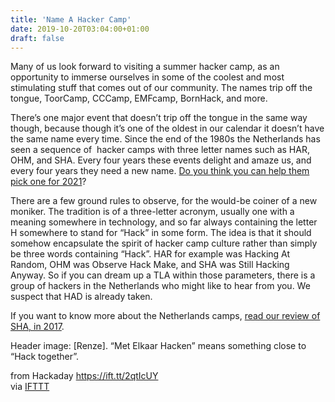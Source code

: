 ```yaml
---
title: 'Name A Hacker Camp'
date: 2019-10-20T03:04:00+01:00
draft: false
---
```


Many of us look forward to visiting a summer hacker camp, as an opportunity to immerse ourselves in some of the coolest and most stimulating stuff that comes out of our community. The names trip off the tongue, ToorCamp, CCCamp, EMFcamp, BornHack, and more.

There’s one major event that doesn’t trip off the tongue in the same way though, because though it’s one of the oldest in our calendar it doesn’t have the same name every time. Since the end of the 1980s the Netherlands has seen a sequence of  hacker camps with three letter names such as HAR, OHM, and SHA. Every four years these events delight and amaze us, and every four years they need a new name. [Do you think you can help them pick one for 2021](https://wiki.ifcat.org/Identitycrisis)?

There are a few ground rules to observe, for the would-be coiner of a new moniker. The tradition is of a three-letter acronym, usually one with a meaning somewhere in technology, and so far always containing the letter H somewhere to stand for “Hack” in some form. The idea is that it should somehow encapsulate the spirit of hacker camp culture rather than simply be three words containing “Hack”. HAR for example was Hacking At Random, OHM was Observe Hack Make, and SHA was Still Hacking Anyway. So if you can dream up a TLA within those parameters, there is a group of hackers in the Netherlands who might like to hear from you. We suspect that HAD is already taken.

If you want to know more about the Netherlands camps, [read our review of SHA, in 2017](https://hackaday.com/2017/08/25/shacamp-2017-a-personal-review/).

Header image: \[Renze\]. “Met Elkaar Hacken” means something close to “Hack together”.

  
  
from Hackaday https://ift.tt/2qtIcUY  
via [IFTTT](https://ifttt.com/?ref=da&site=blogger)